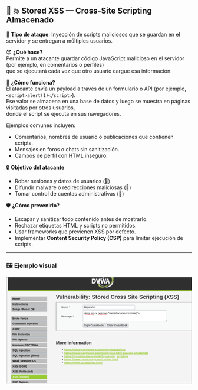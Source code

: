## :floppy_disk: :boom: Stored XSS — Cross-Site Scripting Almacenado

:link: **Tipo de ataque**: Inyección de scripts maliciosos que se guardan en el servidor y se entregan a múltiples usuarios.

:smiling_imp: **¿Qué hace?**  
Permite a un atacante guardar código JavaScript malicioso en el servidor (por ejemplo, en comentarios o perfiles)  
que se ejecutará cada vez que otro usuario cargue esa información.

:dart: **¿Cómo funciona?**  
El atacante envía un payload a través de un formulario o API (por ejemplo, `<script>alert(1)</script>`).  
Ese valor se almacena en una base de datos y luego se muestra en páginas visitadas por otros usuarios,  
donde el script se ejecuta en sus navegadores.

Ejemplos comunes incluyen:  
- Comentarios, nombres de usuario o publicaciones que contienen scripts.  
- Mensajes en foros o chats sin sanitización.  
- Campos de perfil con HTML inseguro.

:lock: **Objetivo del atacante**  
- Robar sesiones y datos de usuarios (:cookie:)  
- Difundir malware o redirecciones maliciosas (:link:)  
- Tomar control de cuentas administrativas (:crown:)

:shield: **¿Cómo prevenirlo?**  
- Escapar y sanitizar todo contenido antes de mostrarlo.  
- Rechazar etiquetas HTML y scripts no permitidos.  
- Usar frameworks que previenen XSS por defecto.  
- Implementar **Content Security Policy (CSP)** para limitar ejecución de scripts.

---

### :framed_picture: Ejemplo visual

![Stored XSS Attack](images/1.jpeg)


